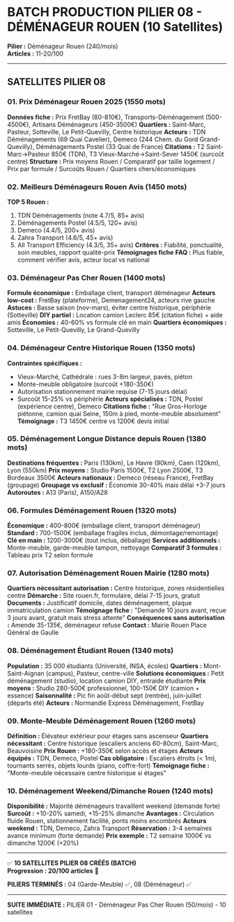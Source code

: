 # BATCH PRODUCTION PILIER 08 - DÉMÉNAGEUR ROUEN (10 Satellites)

**Pilier :** Déménageur Rouen (240/mois)  
**Articles :** 11-20/100

---

## SATELLITES PILIER 08

### 01. Prix Déménageur Rouen 2025 (1550 mots)
**Données fiche :** Prix FretBay (80-810€), Transports-Déménagement (500-4500€), Artisans Déménageurs (450-3500€)
**Quartiers :** Saint-Marc, Pasteur, Sotteville, Le Petit-Quevilly, Centre historique
**Acteurs :** TDN Déménagements (69 Quai Cavelier), Demeco (244 Chem. du Gord Grand-Quevilly), Déménagements Postel (33 Quai de France)
**Citations :** T2 Saint-Marc→Pasteur 850€ (TDN), T3 Vieux-Marché→Saint-Sever 1450€ (surcoût centre)
**Structure :** Prix moyens Rouen / Comparatif par taille logement / Prix par formule / Surcoûts Rouen / Quartiers chers/économiques

### 02. Meilleurs Déménageurs Rouen Avis (1450 mots)
**TOP 5 Rouen :**
1. TDN Déménagements (note 4.7/5, 85+ avis)
2. Déménagements Postel (4.5/5, 120+ avis)
3. Demeco (4.4/5, 200+ avis)
4. Zahra Transport (4.6/5, 45+ avis)
5. All Transport Efficiency (4.3/5, 35+ avis)
**Critères :** Fiabilité, ponctualité, soin meubles, rapport qualité-prix
**Témoignages fiche**
**FAQ :** Plus fiable, comment vérifier avis, acteur local vs national

### 03. Déménageur Pas Cher Rouen (1400 mots)
**Formule économique :** Emballage client, transport déménageur
**Acteurs low-cost :** FretBay (plateforme), Demenagement24, acteurs rive gauche
**Astuces :** Basse saison (nov-mars), éviter centre historique, périphérie (Sotteville)
**DIY partiel :** Location camion Leclerc 85€ (citation fiche) + aide amis
**Économies :** 40-60% vs formule clé en main
**Quartiers économiques :** Sotteville, Le Petit-Quevilly, Le Grand-Quevilly

### 04. Déménageur Centre Historique Rouen (1350 mots)
**Contraintes spécifiques :**
- Vieux-Marché, Cathédrale : rues 3-8m largeur, pavés, piéton
- Monte-meuble obligatoire (surcoût +180-350€)
- Autorisation stationnement mairie requise (7-15 jours délai)
- Surcoût 15-25% vs périphérie
**Acteurs spécialisés :** TDN, Postel (expérience centre), Demeco
**Citations fiche :** "Rue Gros-Horloge piétonne, camion quai Seine, 150m à pied, monte-meuble absolument"
**Témoignage :** T3 1450€ centre vs 1200€ devis initial

### 05. Déménagement Longue Distance depuis Rouen (1380 mots)
**Destinations fréquentes :** Paris (130km), Le Havre (90km), Caen (120km), Lyon (550km)
**Prix moyens :** Studio Paris 1500€, T2 Lyon 2500€, T3 Bordeaux 3500€
**Acteurs nationaux :** Demeco (réseau France), FretBay (groupage)
**Groupage vs exclusif :** Économie 30-40% mais délai +3-7 jours
**Autoroutes :** A13 (Paris), A150/A28

### 06. Formules Déménagement Rouen (1320 mots)
**Économique :** 400-800€ (emballage client, transport déménageur)
**Standard :** 700-1500€ (emballage fragiles inclus, démontage/remontage)
**Clé en main :** 1200-3000€ (tout inclus, déballage)
**Services additionnels :** Monte-meuble, garde-meuble tampon, nettoyage
**Comparatif 3 formules :** Tableau prix T2 selon formule

### 07. Autorisation Déménagement Rouen Mairie (1280 mots)
**Quartiers nécessitant autorisation :** Centre historique, zones résidentielles centre
**Démarche :** Site rouen.fr, formulaire, délai 7-15 jours, gratuit
**Documents :** Justificatif domicile, dates déménagement, plaque immatriculation camion
**Témoignage fiche :** "Demande 10 jours avant, reçue 3 jours avant, gratuit mais stress attente"
**Conséquences sans autorisation :** Amende 35-135€, déménageur refuse
**Contact :** Mairie Rouen Place Général de Gaulle

### 08. Déménagement Étudiant Rouen (1340 mots)
**Population :** 35 000 étudiants (Université, INSA, écoles)
**Quartiers :** Mont-Saint-Aignan (campus), Pasteur, centre-ville
**Solutions économiques :** Petit déménagement (studio), location camion DIY, entraide étudiante
**Prix moyens :** Studio 280-500€ professionnel, 100-150€ DIY (camion + essence)
**Saisonnalité :** Pic fin août-début sept (rentrée), juin-juillet (départs été)
**Acteurs :** Normandie Express Déménagement, FretBay

### 09. Monte-Meuble Déménagement Rouen (1260 mots)
**Définition :** Élévateur extérieur pour étages sans ascenseur
**Quartiers nécessitant :** Centre historique (escaliers anciens 60-80cm), Saint-Marc, Beauvoisine
**Prix Rouen :** +180-350€ selon accès et étages
**Acteurs équipés :** TDN, Demeco, Postel
**Cas obligatoire :** Escaliers étroits (< 1m), tournants serrés, objets lourds (piano, coffre-fort)
**Témoignage fiche :** "Monte-meuble nécessaire centre historique si étages"

### 10. Déménagement Weekend/Dimanche Rouen (1240 mots)
**Disponibilité :** Majorité déménageurs travaillent weekend (demande forte)
**Surcoût :** +10-20% samedi, +15-25% dimanche
**Avantages :** Circulation fluide Rouen, stationnement facilité, ponts moins encombrés
**Acteurs weekend :** TDN, Demeco, Zahra Transport
**Réservation :** 3-4 semaines avance minimum (forte demande)
**Prix exemple :** T2 semaine 1000€ vs dimanche 1200€ (+20%)

---

✅ **10 SATELLITES PILIER 08 CRÉÉS (BATCH)**  
**Progression : 20/100 articles** 🎯

**PILIERS TERMINÉS :** 04 (Garde-Meuble) ✅, 08 (Déménageur) ✅

---

**SUITE IMMÉDIATE :** PILIER 01 - Déménageur Pas Cher Rouen (50/mois) - 10 satellites


